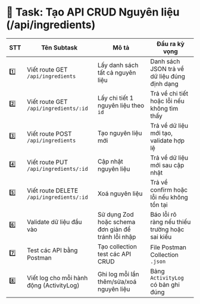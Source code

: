 # 🧩 Task: Tạo API CRUD Nguyên liệu (/api/ingredients)

| STT | Tên Subtask                                  | Mô tả                                              | Đầu ra kỳ vọng                                 |
| --- | -------------------------------------------- | -------------------------------------------------- | ---------------------------------------------- |
| 1️⃣ | Viết route GET `/api/ingredients`            | Lấy danh sách tất cả nguyên liệu                   | Danh sách JSON trả về dữ liệu đúng định dạng   |
| 2️⃣ | Viết route GET `/api/ingredients/:id`        | Lấy chi tiết 1 nguyên liệu theo `id`               | Trả về chi tiết hoặc lỗi nếu không tìm thấy    |
| 3️⃣ | Viết route POST `/api/ingredients`           | Tạo nguyên liệu mới                                | Trả về dữ liệu mới tạo, validate hợp lệ        |
| 4️⃣ | Viết route PUT `/api/ingredients/:id`        | Cập nhật nguyên liệu                               | Trả về dữ liệu mới sau cập nhật                |
| 5️⃣ | Viết route DELETE `/api/ingredients/:id`     | Xoá nguyên liệu                                    | Trả về confirm hoặc lỗi nếu không tồn tại      |
| 6️⃣ | Validate dữ liệu đầu vào                     | Sử dụng Zod hoặc schema đơn giản để tránh lỗi nhập | Báo lỗi rõ ràng nếu thiếu trường hoặc sai kiểu |
| 7️⃣ | Test các API bằng Postman                    | Tạo collection test các API CRUD                   | File Postman Collection `.json`                |
| 8️⃣ | Viết log cho mỗi hành động (ActivityLog)     | Ghi log mỗi lần thêm/sửa/xoá nguyên liệu           | Bảng `ActivityLog` có bản ghi đúng             |
